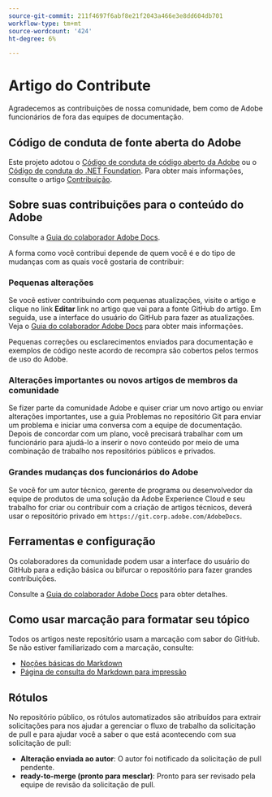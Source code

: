```yaml
---
source-git-commit: 211f4697f6abf8e21f2043a466e3e8dd604db701
workflow-type: tm+mt
source-wordcount: '424'
ht-degree: 6%

---
```

# Artigo do Contribute

Agradecemos as contribuições de nossa comunidade, bem como de Adobe funcionários de fora das equipes de documentação.

## Código de conduta de fonte aberta do Adobe

Este projeto adotou o [Código de conduta de código aberto da Adobe](code-of-conduct.md) ou o [Código de conduta do .NET Foundation](https://dotnetfoundation.org/code-of-conduct). Para obter mais informações, consulte o artigo [Contribuição](contributing.md).

## Sobre suas contribuições para o conteúdo do Adobe

Consulte a [Guia do colaborador Adobe Docs](https://experienceleague.adobe.com/docs/contributor/contributor-guide/introduction.html).

A forma como você contribui depende de quem você é e do tipo de mudanças com as quais você gostaria de contribuir:

### Pequenas alterações

Se você estiver contribuindo com pequenas atualizações, visite o artigo e clique no link **Editar** link no artigo que vai para a fonte GitHub do artigo. Em seguida, use a interface do usuário do GitHub para fazer as atualizações. Veja o [Guia do colaborador Adobe Docs](https://experienceleague.adobe.com/docs/contributor/contributor-guide/introduction.html) para obter mais informações.

Pequenas correções ou esclarecimentos enviados para documentação e exemplos de código neste acordo de recompra são cobertos pelos termos de uso do Adobe.

### Alterações importantes ou novos artigos de membros da comunidade

Se fizer parte da comunidade Adobe e quiser criar um novo artigo ou enviar alterações importantes, use a guia Problemas no repositório Git para enviar um problema e iniciar uma conversa com a equipe de documentação. Depois de concordar com um plano, você precisará trabalhar com um funcionário para ajudá-lo a inserir o novo conteúdo por meio de uma combinação de trabalho nos repositórios públicos e privados.

<!--
If you submit a pull request with significant changes to documentation and code examples, you'll see a message in the pull request asking you to submit an online contribution license agreement (CLA). We need you to complete the online form before we can review your pull request.
-->

### Grandes mudanças dos funcionários do Adobe

Se você for um autor técnico, gerente de programa ou desenvolvedor da equipe de produtos de uma solução da Adobe Experience Cloud e seu trabalho for criar ou contribuir com a criação de artigos técnicos, deverá usar o repositório privado em `https://git.corp.adobe.com/AdobeDocs`.

<!--Employees from other parts of the Adobe world should use the public repo for minor updates.-->

## Ferramentas e configuração

Os colaboradores da comunidade podem usar a interface do usuário do GitHub para a edição básica ou bifurcar o repositório para fazer grandes contribuições.

Consulte a [Guia do colaborador Adobe Docs](https://experienceleague.adobe.com/docs/contributor/contributor-guide/introduction.html) para obter detalhes.

## Como usar marcação para formatar seu tópico

Todos os artigos neste repositório usam a marcação com sabor do GitHub. Se não estiver familiarizado com a marcação, consulte:

* [Noções básicas do Markdown](https://help.github.com/articles/getting-started-with-writing-and-formatting-on-github/)
* [Página de consulta do Markdown para impressão](https://guides.github.com/pdfs/markdown-cheatsheet-online.pdf)

## Rótulos

No repositório público, os rótulos automatizados são atribuídos para extrair solicitações para nos ajudar a gerenciar o fluxo de trabalho da solicitação de pull e para ajudar você a saber o que está acontecendo com sua solicitação de pull:

* **Alteração enviada ao autor**: O autor foi notificado da solicitação de pull pendente.
* **ready-to-merge (pronto para mesclar)**: Pronto para ser revisado pela equipe de revisão da solicitação de pull.
